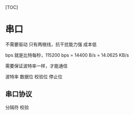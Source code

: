 [TOC]

# 串口
不需要驱动
只有两根线，抗干扰能力强
成本低

bps 就是比特每秒，115200 bps = 14400 B/s = 14.0625 KB/s

需要保证波特率一样，才能通信

波特率
数据位
校验位
停止位


## 串口协议
分隔符
校验









